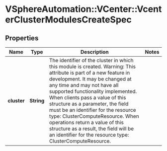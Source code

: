 # VSphereAutomation::VCenter::VcenterClusterModulesCreateSpec

## Properties
Name | Type | Description | Notes
------------ | ------------- | ------------- | -------------
**cluster** | **String** | The identifier of the cluster in which this module is created. Warning: This attribute is part of a new feature in development. It may be changed at any time and may not have all supported functionality implemented. When clients pass a value of this structure as a parameter, the field must be an identifier for the resource type: ClusterComputeResource. When operations return a value of this structure as a result, the field will be an identifier for the resource type: ClusterComputeResource. | 



